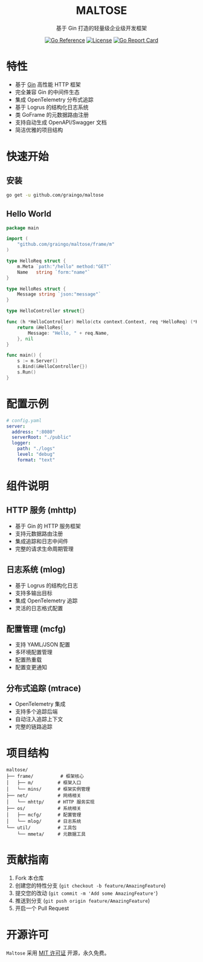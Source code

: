 <div align=center>
<h1>MALTOSE</h1>

基于 Gin 打造的轻量级企业级开发框架

[![Go Reference](https://pkg.go.dev/badge/github.com/graingo/maltose.svg)](https://pkg.go.dev/github.com/graingo/maltose)
[![License](https://img.shields.io/github/license/graingo/maltose.svg)](LICENSE)
[![Go Report Card](https://goreportcard.com/badge/github.com/graingo/maltose)](https://goreportcard.com/report/github.com/graingo/maltose)

</div>

# 特性

- 基于 [Gin](https://github.com/gin-gonic/gin) 高性能 HTTP 框架
- 完全兼容 Gin 的中间件生态
- 集成 OpenTelemetry 分布式追踪
- 基于 Logrus 的结构化日志系统
- 类 GoFrame 的元数据路由注册
- 支持自动生成 OpenAPI/Swagger 文档
- 简洁优雅的项目结构

# 快速开始

## 安装

```bash
go get -u github.com/graingo/maltose
```

## Hello World

```go
package main

import (
    "github.com/graingo/maltose/frame/m"
)

type HelloReq struct {
    m.Meta `path:"/hello" method:"GET"`
    Name   string `form:"name"`
}

type HelloRes struct {
    Message string `json:"message"`
}

type HelloController struct{}

func (h *HelloController) Hello(ctx context.Context, req *HelloReq) (*HelloRes, error) {
    return &HelloRes{
        Message: "Hello, " + req.Name,
    }, nil
}

func main() {
    s := m.Server()
    s.Bind(&HelloController{})
    s.Run()
}
```

# 配置示例

```yaml
# config.yaml
server:
  address: ":8080"
  serverRoot: "./public"
  logger:
    path: "./logs"
    level: "debug"
    format: "text"
```

# 组件说明

## HTTP 服务 (mhttp)

- 基于 Gin 的 HTTP 服务框架
- 支持元数据路由注册
- 集成追踪和日志中间件
- 完整的请求生命周期管理

## 日志系统 (mlog)

- 基于 Logrus 的结构化日志
- 支持多输出目标
- 集成 OpenTelemetry 追踪
- 灵活的日志格式配置

## 配置管理 (mcfg)

- 支持 YAML/JSON 配置
- 多环境配置管理
- 配置热重载
- 配置变更通知

## 分布式追踪 (mtrace)

- OpenTelemetry 集成
- 支持多个追踪后端
- 自动注入追踪上下文
- 完整的链路追踪

# 项目结构

```
maltose/
├── frame/          # 框架核心
│   ├── m/         # 框架入口
│   └── mins/      # 框架实例管理
├── net/           # 网络相关
│   └── mhttp/     # HTTP 服务实现
├── os/            # 系统相关
│   ├── mcfg/      # 配置管理
│   └── mlog/      # 日志系统
└── util/          # 工具包
    └── mmeta/     # 元数据工具
```

# 贡献指南

1. Fork 本仓库
2. 创建您的特性分支 (`git checkout -b feature/AmazingFeature`)
3. 提交您的改动 (`git commit -m 'Add some AmazingFeature'`)
4. 推送到分支 (`git push origin feature/AmazingFeature`)
5. 开启一个 Pull Request

# 开源许可

`Maltose` 采用 [MIT 许可证](LICENSE) 开源，永久免费。
